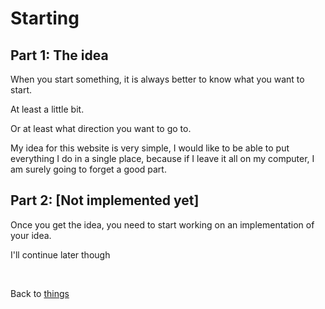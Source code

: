 # Starting

## Part 1: The idea

When you start something, it is always better to know what you want to start.

At least a little bit.

Or at least what direction you want to go to.

My idea for this website is very simple, I would like to be able to put everything I do in a single place, because if I leave it all on my computer, I am surely going to forget a good part. 


## Part 2: [Not implemented yet]

Once you get the idea, you need to start working on an implementation of your idea.

I'll continue later though

<br>

Back to [things](../things.md)